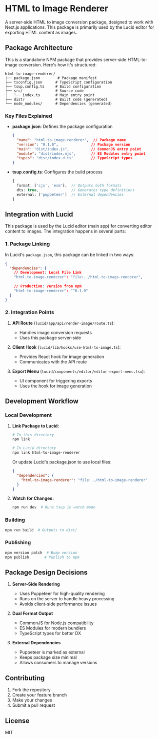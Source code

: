 # HTML to Image Renderer

A server-side HTML to image conversion package, designed to work with Next.js applications. This package is primarily used by the Lucid editor for exporting HTML content as images.

## Package Architecture

This is a standalone NPM package that provides server-side HTML-to-image conversion. Here's how it's structured:

```
html-to-image-renderer/
├── package.json        # Package manifest
├── tsconfig.json      # TypeScript configuration
├── tsup.config.ts     # Build configuration
├── src/               # Source code
│   └── index.ts       # Main entry point
├── dist/              # Built code (generated)
└── node_modules/      # Dependencies (generated)
```

### Key Files Explained

- **package.json**: Defines the package configuration
  ```json
  {
    "name": "html-to-image-renderer",  // Package name
    "version": "0.1.0",               // Package version
    "main": "dist/index.js",          // CommonJS entry point
    "module": "dist/index.mjs",       // ES Modules entry point
    "types": "dist/index.d.ts"        // TypeScript types
  }
  ```

- **tsup.config.ts**: Configures the build process
  ```typescript
  {
    format: ['cjs', 'esm'],  // Outputs both formats
    dts: true,               // Generates type definitions
    external: ['puppeteer']  // External dependencies
  }
  ```

## Integration with Lucid

This package is used by the Lucid editor (main app) for converting editor content to images. The integration happens in several parts:

### 1. Package Linking

In Lucid's `package.json`, this package can be linked in two ways:

```json
{
  "dependencies": {
    // Development: Local File Link
    "html-to-image-renderer": "file:../html-to-image-renderer",
    
    // Production: Version from npm
    "html-to-image-renderer": "^0.1.0"
  }
}
```

### 2. Integration Points

1. **API Route** (`lucid/app/api/render-image/route.ts`):
   - Handles image conversion requests
   - Uses this package server-side

2. **Client Hook** (`lucid/lib/hooks/use-html-to-image.ts`):
   - Provides React hook for image generation
   - Communicates with the API route

3. **Export Menu** (`lucid/components/editor/editor-export-menu.tsx`):
   - UI component for triggering exports
   - Uses the hook for image generation

## Development Workflow

### Local Development

1. **Link Package to Lucid:**
   ```bash
   # In this directory
   npm link

   # In Lucid directory
   npm link html-to-image-renderer
   ```

   Or update Lucid's package.json to use local files:
   ```json
   {
     "dependencies": {
       "html-to-image-renderer": "file:../html-to-image-renderer"
     }
   }
   ```

2. **Watch for Changes:**
   ```bash
   npm run dev  # Runs tsup in watch mode
   ```

### Building

```bash
npm run build  # Outputs to dist/
```

### Publishing

```bash
npm version patch  # Bump version
npm publish       # Publish to npm
```

## Package Design Decisions

1. **Server-Side Rendering**
   - Uses Puppeteer for high-quality rendering
   - Runs on the server to handle heavy processing
   - Avoids client-side performance issues

2. **Dual Format Output**
   - CommonJS for Node.js compatibility
   - ES Modules for modern bundlers
   - TypeScript types for better DX

3. **External Dependencies**
   - Puppeteer is marked as external
   - Keeps package size minimal
   - Allows consumers to manage versions

## Contributing

1. Fork the repository
2. Create your feature branch
3. Make your changes
4. Submit a pull request

## License

MIT 